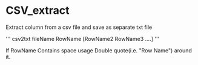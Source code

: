 # CSV_extract
Extract column from a csv file and save as separate txt file 

'''
csv2txt fileName RowName [RowName2 RowName3 ....]
'''

If RowName Contains space usage Double quote(i.e. "Row Name") around it.
